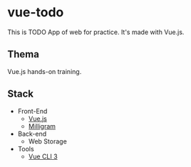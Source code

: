 # vue-todo

This is TODO App of web for practice. It's made with Vue.js.

## Thema
Vue.js hands-on training.

## Stack
- Front-End
  - [Vue.js](https://jp.vuejs.org/index.html)
  - [Milligram](https://milligram.io/)
- Back-end
  - Web Storage
- Tools
  - [Vue CLI 3](https://cli.vuejs.org/)
